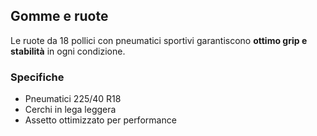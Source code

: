 ﻿## Gomme e ruote

Le ruote da 18 pollici con pneumatici sportivi garantiscono **ottimo grip e stabilità** in ogni condizione.

### Specifiche
- Pneumatici 225/40 R18
- Cerchi in lega leggera
- Assetto ottimizzato per performance